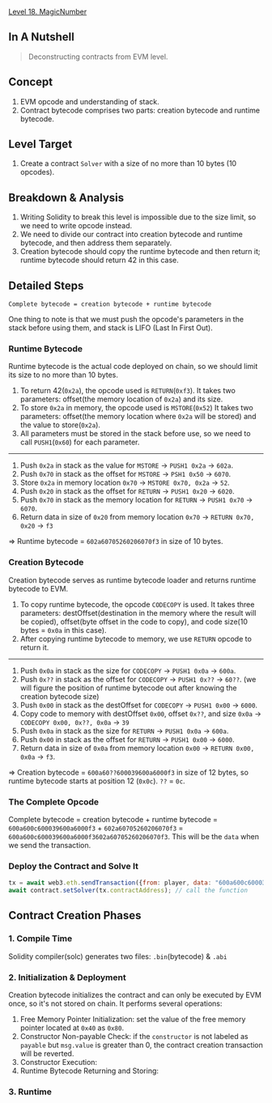 [Level 18. MagicNumber](https://ethernaut.openzeppelin.com/level/0x2132C7bc11De7A90B87375f282d36100a29f97a9)

## In A Nutshell

> Deconstructing contracts from EVM level.

## Concept

1. EVM opcode and understanding of stack.
2. Contract bytecode comprises two parts: creation bytecode and runtime bytecode.

## Level Target

1. Create a contract `Solver` with a size of no more than 10 bytes (10 opcodes).

## Breakdown & Analysis

1. Writing Solidity to break this level is impossible due to the size limit, so we need to write opcode instead.
2. We need to divide our contract into creation bytecode and runtime bytecode, and then address them separately.
3. Creation bytecode should copy the runtime bytecode and then return it; runtime bytecode should return 42 in this case.

## Detailed Steps

`Complete bytecode = creation bytecode + runtime bytecode`

One thing to note is that we must push the opcode's parameters in the stack before using them, and stack is LIFO (Last In First Out).

### Runtime Bytecode

Runtime bytecode is the actual code deployed on chain, so we should limit its size to no more than 10 bytes.

1. To return 42(`0x2a`), the opcode used is `RETURN`(`0xf3`). It takes two parameters: offset(the memory location of `0x2a`) and its size.
2. To store `0x2a` in memory, the opcode used is `MSTORE`(`0x52`) It takes two parameters: offset(the memory location where `0x2a` will be stored) and the value to store(`0x2a`).
3. All parameters must be stored in the stack before use, so we need to call `PUSH1`(`0x60`) for each parameter.

---

1. Push `0x2a` in stack as the value for `MSTORE` → `PUSH1 0x2a` → `602a`.
2. Push `0x70` in stack as the offset for `MSTORE` → `PSH1 0x50` → `6070`.
3. Store `0x2a` in memory location `0x70` → `MSTORE 0x70, 0x2a` → `52`.
4. Push `0x20` in stack as the offset for `RETURN` → `PUSH1 0x20` → `6020`.
5. Push `0x70` in stack as the memory location for `RETURN` → `PUSH1 0x70` → `6070`.
6. Return data in size of `0x20` from memory location `0x70` → `RETURN 0x70, 0x20` → `f3`

⇒ Runtime bytecode = `602a60705260206070f3` in size of 10 bytes.

### Creation Bytecode

Creation bytecode serves as runtime bytecode loader and returns runtime bytecode to EVM.

1. To copy runtime bytecode, the opcode `CODECOPY` is used. It takes three parameters: destOffset(destination in the memory where the result will be copied), offset(byte offset in the code to copy), and code size(10 bytes = `0x0a` in this case).
2. After copying runtime bytecode to memory, we use `RETURN` opcode to return it.

---

1. Push `0x0a` in stack as the size for `CODECOPY` → `PUSH1 0x0a` → `600a`.
2. Push `0x??` in stack as the offset for `CODECOPY` → `PUSH1 0x??` → `60??`. (we will figure the position of runtime bytecode out after knowing the creation bytecode size)
3. Push `0x00` in stack as the destOffset for `CODECOPY` → `PUSH1 0x00` → `6000`.
4. Copy code to memory with destOffset `0x00`, offset `0x??`, and size `0x0a` → `CODECOPY 0x00, 0x??, 0x0a` → `39`
5. Push `0x0a` in stack as the size for `RETURN` → `PUSH1 0x0a` → `600a`.
6. Push `0x00` in stack as the offset for `RETURN` → `PUSH1 0x00` → `6000`.
7. Return data in size of `0x0a` from memory location `0x00` → `RETURN 0x00, 0x0a` → `f3`.

⇒ Creation bytecode = `600a60??600039600a6000f3` in size of 12 bytes, so runtime bytecode starts at position 12 (`0x0c`). `??` = `0c`.

### The Complete Opcode

Complete bytecode = creation bytecode + runtime bytecode = `600a600c600039600a6000f3` + `602a60705260206070f3` = `600a600c600039600a6000f3602a60705260206070f3`. This will be the `data` when we send the transaction.

### Deploy the Contract and Solve It

``` js
tx = await web3.eth.sendTransaction({from: player, data: "600a600c600039600a6000f3602a60705260206070f3"}); // send the contract creation tx
await contract.setSolver(tx.contractAddress); // call the function
```

## Contract Creation Phases

### 1. Compile Time

Solidity compiler(solc) generates two files: `.bin`(bytecode) & `.abi`

### 2. Initialization & Deployment

Creation bytecode initializes the contract and can only be executed by EVM once, so it's not stored on chain. It performs several operations:

1. Free Memory Pointer Initialization: set the value of the free memory pointer located at `0x40` as `0x80`.
2. Constructor Non-payable Check: if the `constructor` is not labeled as `payable` but `msg.value` is greater than 0, the contract creation transaction will be reverted.
3. Constructor Execution: 
4. Runtime Bytecode Returning and Storing: 

### 3. Runtime


